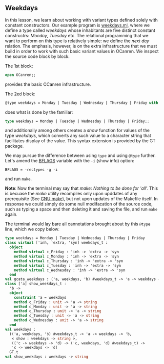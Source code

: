 ## Weekdays

In this lesson, we learn about working with variant types defined solely with
constant constructors. Our example program is [weekdays.ml](weekdays.ml), where
we define a type called _weekdays_ whose inhabitants are five distinct constant constructrs:
_Monday_, _Tuesday_ etc. The relational programming that we want to perform on this type
is relatively simple: we define the _next day_ relation. The emphasis, however, is on the
extra infrastructure that we must build in order to work with such basic variant values in
OCanren. We inspect the source code block by block.

The 1st block:
```ocaml
open OCanren;;
```
provides the basic OCanren infrastructure.

The 2ed block:
```ocaml
@type weekdays = Monday | Tuesday | Wednesday | Thursday | Friday with show;;
```
does what is done by the familiar:
```ocaml
type weekdays = Monday | Tuesday | Wednesday | Thursday | Friday;;
```
and additionally among others  creates a _show_ function for values of the type _weekdays_,
which converts any such value to a character string that facilitates display of the value.
This syntax extension is provided by the GT package.

We may pursue the difference between using `type` and using `@type` further. Let's amend 
the [BFLAGS](Makefile#L11) variable with the `-i` (show info) option:
```
BFLAGS = -rectypes -g -i
```
and run `make`.

**Note**: Now the terminal may say that _make: Nothing to be done for 'all'._ This is becuase
 the _make_ utility recompiles only upon upddates of any prerequisite
 (See [GNU make](https://www.gnu.org/software/make/manual/)),
 but not upon updates of the Makefile itself. In response we could simply do some null
 modifacation of the source code, such as typing a space and then deleting it and saving the
 file, and run `make` again.

The terminal would lay bare all cannotations brought about by this `@type` line, which we
copy below:
```ocaml
type weekdays = Monday | Tuesday | Wednesday | Thursday | Friday
class virtual ['inh, 'extra, 'syn] weekdays_t :
  object
    method virtual c_Friday : 'inh -> 'extra -> 'syn
    method virtual c_Monday : 'inh -> 'extra -> 'syn
    method virtual c_Thursday : 'inh -> 'extra -> 'syn
    method virtual c_Tuesday : 'inh -> 'extra -> 'syn
    method virtual c_Wednesday : 'inh -> 'extra -> 'syn
  end
val gcata_weekdays : ('a, weekdays, 'b) #weekdays_t -> 'a -> weekdays -> 'b
class ['a] show_weekdays_t :
  'b ->
  object
    constraint 'a = weekdays
    method c_Friday : unit -> 'a -> string
    method c_Monday : unit -> 'a -> string
    method c_Thursday : unit -> 'a -> string
    method c_Tuesday : unit -> 'a -> string
    method c_Wednesday : unit -> 'a -> string
  end
val weekdays :
  (('a, weekdays, 'b) #weekdays_t -> 'a -> weekdays -> 'b,
   < show : weekdays -> string >,
   (('c -> weekdays -> 'd) -> ('c, weekdays, 'd) #weekdays_t) ->
   'c -> weekdays -> 'd)
  GT.t
val show_weekdays : weekdays -> string
```